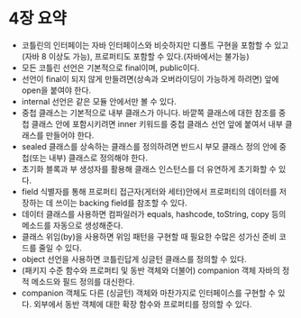 
# 4장 요약

- 코틀린의 인터페이는 자바 인터페이스와 비슷하지만 디폴트 구현을 포함할 수 있고(자바 8 이상도 가능), 프로퍼티도 포함할 수 있다.(자바에서는 불가능)
- 모든 코틀린 선언은 기본적으로 final이며, public이다.
- 선언이 final이 되지 않게 만들려면(상속과 오버라이딩이 가능하게 하려면) 앞에 open을 붙여야 한다.
- internal 선언은 같은 모듈 안에서만 볼 수 있다.
- 중첩 클래스는 기본적으로 내부 클래스가 아니다. 바깥쪽 클래스에 대한 참조를 중첩 클래스 안에 포함시키려면 inner 키워드를 중첩 클래스 선언 앞에 붙여서 내부 클래스를 만들어야 한다.
- sealed 클래스를 상속하는 클래스를 정의하려면 반드시 부모 클래스 정의 안에 중첩(또는 내부) 클래스로 정의해야 한다.
- 초기화 블록과 부 생성자를 활용해 클래스 인스턴스를 더 유연하게 초기화할 수 있다.
- field 식별자를 통해 프로퍼티 접근자(게터와 세터)안에서 프로퍼티의 데이터를 저장하는 데 쓰이는 backing field를 참조할 수 있다.
- 데이터 클래스를 사용하면 컴파일러가 equals, hashcode, toString, copy 등의 메소드를 자동으로 생성해준다.
- 클래스 위임(by)을 사용하면 위임 패턴을 구현할 때 필요한 수많은 성가신 준비 코드를 줄일 수 있다.
- object 선언을 사용하면 코틀린답게 싱글턴 클래스를 정의할 수 있다.
- (패키지 수준 함수와 프로퍼티 및 동반 객체와 더불어) companion 객체 자바의 정적 메소드와 필드 정의를 대신한다.
- companion 객체도 다른 (싱글턴) 객체와 마찬가지로 인터페이스를 구현할 수 있다. 외부에서 동반 객체에 대한 확장 함수와 프로퍼티를 정의할 수 있다.